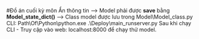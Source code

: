 ﻿#Đồ án cuối kỳ môn Ẩn thông tin
--> Model phải được **save** bằng **Model_state_dict()** --> Class model được lưu trong Model\Model_class.py
CLI: Path\Of\Python\python.exe .\Deploy\main_runserver.py
Sau khi chạy CLI - Truy cập vào web: localhost:8000 để chạy thử model.
